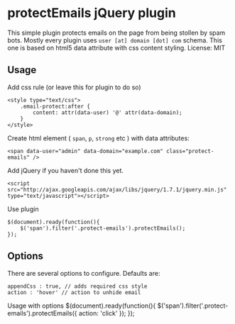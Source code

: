 protectEmails jQuery plugin
===========================

This simple plugin protects emails on the page from being stollen by spam bots. 
Mostly every plugin uses `user [at] domain [dot] com` schema. 
This one is based on html5 data attribute with css content styling.
License: MIT

Usage
-----
Add css rule (or leave this for plugin to do so)
	
	<style type="text/css">
		.email-protect:after { 
			content: attr(data-user) '@' attr(data-domain);
		}
	</style>
	
Create html element ( `span`, `p`, `strong` etc ) with data attributes:

	<span data-user="admin" data-domain="example.com" class="protect-emails" />
	
Add jQuery if you haven't done this yet.

	<script src="http://ajax.googleapis.com/ajax/libs/jquery/1.7.1/jquery.min.js" type="text/javascript"></script>

Use plugin

	$(document).ready(function(){
		$('span').filter('.protect-emails').protectEmails();
	}); 
	
Options
-------

There are several options to configure. Defaults are:

	appendCss : true, // adds required css style
	action : 'hover' // action to unhide email
	

Usage with options
	$(document).ready(function(){
		$('span').filter('.protect-emails').protectEmails({
			action: 'click'
		});
	}); 

